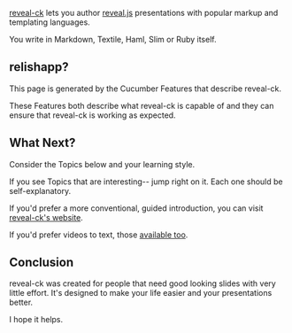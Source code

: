 
[reveal-ck][reveal-ck] lets you author [reveal.js][reveal.js]
presentations with popular markup and templating languages.

You write in Markdown, Textile, Haml, Slim or Ruby itself.

## relishapp?

This page is generated by the Cucumber Features that describe
reveal-ck.

These Features both describe what reveal-ck is capable of and they can
ensure that reveal-ck is working as expected.

## What Next?

Consider the Topics below and your learning style.

If you see Topics that are interesting-- jump right on it. Each one
should be self-explanatory.

If you'd prefer a more conventional, guided introduction, you can
visit [reveal-ck's website][reveal-ck].

If you'd prefer videos to text, those
[available too][reveal-ck-wiki-visual].

## Conclusion

reveal-ck was created for people that need good looking slides with
very little effort. It's designed to make your life easier and your
presentations better.

I hope it helps.

[reveal-ck]: http://jedcn.github.io/reveal-ck/
[reveal.js]: http://lab.hakim.se/reveal-js
[reveal-ck-wiki-visual]: https://github.com/jedcn/reveal-ck/wiki/Getting-Started#visual
